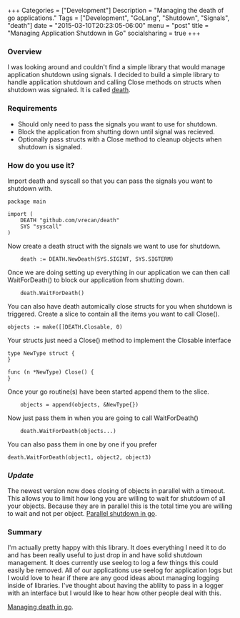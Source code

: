 +++
Categories = ["Development"]
Description = "Managing the death of go applications."
Tags = ["Development", "GoLang", "Shutdown", "Signals", "death"]
date = "2015-03-10T20:23:05-06:00"
menu = "post"
title = "Managing Application Shutdown in Go"
socialsharing = true
+++

### Overview

I was looking around and couldn't find a simple library that would manage application shutdown using signals. I decided to build a simple library to handle application shutdown and calling Close methods on structs when shutdown was signaled. It is called [death](http://github.com/vrecan/death "Application shutdown library for golang").

### Requirements
* Should only need to pass the signals you want to use for shutdown.
* Block the application from shutting down until signal was recieved.
* Optionally pass structs with a Close method to cleanup objects when shutdown is signaled.




### How do you use it?
Import death and syscall so that you can pass the signals you want to shutdown with.
```
package main

import (
    DEATH "github.com/vrecan/death"
    SYS "syscall"
)
```

Now create a death struct with the signals we want to use for shutdown.
```
    death := DEATH.NewDeath(SYS.SIGINT, SYS.SIGTERM)
```
Once we are doing setting up everything in our application we can then call WaitForDeath() to block our application from shutting down.
```
    death.WaitForDeath()
```

You can also have death automically close structs for you when shutdown is triggered. Create a slice to contain all the items you want to call Close().

```
objects := make([]DEATH.Closable, 0)

```

Your structs just need a Close() method to implement the Closable interface
```
type NewType struct {
}

func (n *NewType) Close() {
}

```
Once your go routine(s) have been started append them to the slice.
```
    objects = append(objects, &NewType{})

```
Now just pass them in when you are going to call WaitForDeath()
```
    death.WaitForDeath(objects...)
```

You can also pass them in one by one if you prefer
```
death.WaitForDeath(object1, object2, object3)
```

### ***Update***
The newest version now does closing of objects in parallel with a timeout. This allows you to limit how long you are willing to wait for shutdown of all your objects. Because they are in parallel this is the total time you are willing to wait and not per object.
[Parallel shutdown in go](/post/death_parallel_shutdown/ "Application shutdown library for golang").

### Summary
I'm actually pretty happy with this library. It does everything I need it to do and has been really useful to just drop in and have solid shutdown management. It does currently use seelog to log a few things this could easily be removed. All of our applications use seelog for application logs but I would love to hear if there are any good ideas about managing logging inside of libraries. I've thought about having the ablilty to pass in a logger with an interface but I would like to hear how other people deal with this.

[Managing death in go](http://github.com/vrecan/death "Application shutdown library for golang").




